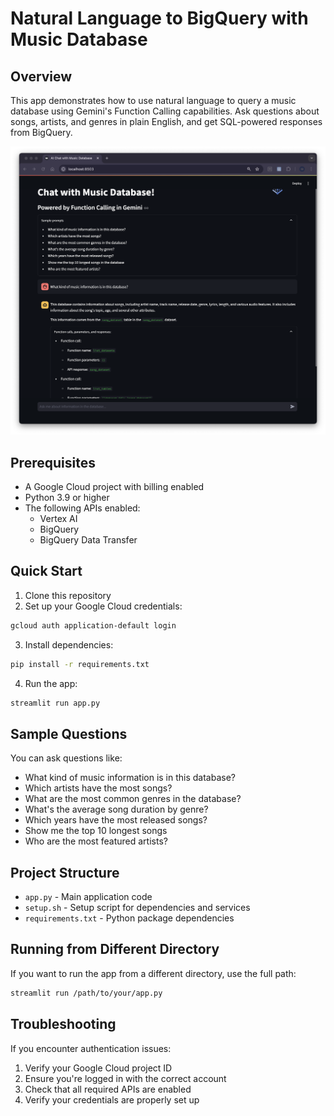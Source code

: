 # Natural Language to BigQuery with Music Database

## Overview

This app demonstrates how to use natural language to query a music database using Gemini's Function Calling capabilities. Ask questions about songs, artists, and genres in plain English, and get SQL-powered responses from BigQuery.

![Sample Interface](sample.png)

## Prerequisites

- A Google Cloud project with billing enabled
- Python 3.9 or higher
- The following APIs enabled:
  - Vertex AI
  - BigQuery
  - BigQuery Data Transfer

## Quick Start

1. Clone this repository
2. Set up your Google Cloud credentials:
```bash
gcloud auth application-default login
```

3. Install dependencies:
```bash
pip install -r requirements.txt
```

4. Run the app:
```bash
streamlit run app.py
```

## Sample Questions

You can ask questions like:
- What kind of music information is in this database?
- Which artists have the most songs?
- What are the most common genres in the database?
- What's the average song duration by genre?
- Which years have the most released songs?
- Show me the top 10 longest songs
- Who are the most featured artists?

## Project Structure

- `app.py` - Main application code
- `setup.sh` - Setup script for dependencies and services
- `requirements.txt` - Python package dependencies

## Running from Different Directory

If you want to run the app from a different directory, use the full path:
```bash
streamlit run /path/to/your/app.py
```

## Troubleshooting

If you encounter authentication issues:
1. Verify your Google Cloud project ID
2. Ensure you're logged in with the correct account
3. Check that all required APIs are enabled
4. Verify your credentials are properly set up
